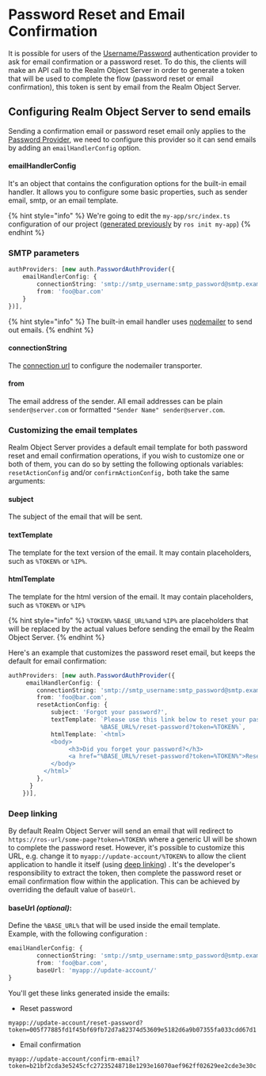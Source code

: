 # Password Reset and Email Confirmation

It is possible for users of the [Username/Password](https://docs.realm.io/platform/~/edit/drafts/-LAsnHmaA1RnER9TsPEx/v/3.x/self-hosted/customize/authentication/username-password) authentication provider to ask for email confirmation or a password reset. To do this, the clients will make an API call to the Realm Object Server in order to generate a token that will be used to complete the flow \(password reset or email confirmation\), this token is sent by email from the Realm Object Server. 

## Configuring Realm Object Server to send emails

Sending a confirmation email or password reset email only applies to the [Password Provider](https://docs.realm.io/platform/~/edit/drafts/-LAsnHmaA1RnER9TsPEx/v/3.x/self-hosted/customize/authentication/username-password), we need to configure this provider so it can send emails by adding an `emailHandlerConfig` option.

#### emailHandlerConfig

It's an object that contains the configuration options for the built-in email handler. It allows  you to configure some basic properties, such as sender email, smtp, or an email template.

{% hint style="info" %}
We're going to edit the `my-app/src/index.ts` configuration of our project \([generated previously](https://docs.realm.io/platform/self-hosted/running-the-server) by `ros init my-app`\)
{% endhint %}

### SMTP parameters

```typescript
authProviders: [new auth.PasswordAuthProvider({
    emailHandlerConfig: {
        connectionString: 'smtp://smtp_username:smtp_password@smtp.example.com',
        from: 'foo@bar.com'
    }
})],
```

{% hint style="info" %}
The built-in email handler uses [nodemailer](https://nodemailer.com) to send out emails.
{% endhint %}

#### connectionString

The [connection url](https://nodemailer.com/smtp/) to configure the nodemailer transporter.

#### from

The email address of the sender. All email addresses can be plain `sender@server.com` or formatted `"Sender Name" sender@server.com`.

### Customizing the email templates 

Realm Object Server provides a default email template for both password reset and email confirmation operations, if you wish to customize one or both of them, you can do so by setting the following  optionals variables: `resetActionConfig` and/or `confirmActionConfig,` both take the same arguments:

#### subject

The subject of the email that will be sent.

#### textTemplate

The template for the text version of the email. It may contain placeholders, such as `%TOKEN%` or `%IP%`.

#### htmlTemplate

The template for the html version of the email. It may contain placeholders, such as `%TOKEN%` or `%IP%`

{% hint style="info" %}
`%TOKEN%` `%BASE_URL%`and `%IP%` are placeholders that will be replaced by the actual values before sending the email by the Realm Object Server. 
{% endhint %}

  
Here's an example that customizes the password reset email, but keeps the default for email confirmation:

```typescript
authProviders: [new auth.PasswordAuthProvider({
     emailHandlerConfig: {
        connectionString: 'smtp://smtp_username:smtp_password@smtp.example.com',
        from: 'foo@bar.com',
        resetActionConfig: {
            subject: 'Forgot your password?',
            textTemplate: `Please use this link below to reset your password and access your account.
                          %BASE_URL%/reset-password?token=%TOKEN%`,
            htmlTemplate: `<html>
            <body>
                 <h3>Did you forget your password?</h3>
                 <a href="%BASE_URL%/reset-password?token=%TOKEN%">Reset your password</a>
            </body>
          </html>`
        },
      } 
    })],
```

### Deep linking 

By default Realm Object Server will send an email that will redirect to `https://ros-url/some-page?token=%TOKEN%` where a generic UI will be shown to complete the password reset. However, it's possible to customize this URL,  e.g. change it to `myapp://update-account/%TOKEN%` to allow the client application to handle it itself \(using [deep linking](https://en.wikipedia.org/wiki/Mobile_deep_linking)\) . It's the developer's responsibility to extract the token, then complete the password reset or email confirmation flow within the application. This can be achieved by overriding the default value of `baseUrl`.

#### baseUrl _\(optional\)_:

Define the `%BASE_URL%` that will be used inside the email template.   
Example, with the  following configuration :

```typescript
emailHandlerConfig: {
        connectionString: 'smtp://smtp_username:smtp_password@smtp.example.com',
        from: 'foo@bar.com',
        baseUrl: 'myapp://update-account/'
}
```

You'll get these links generated inside the emails:

* Reset password

```text
myapp://update-account/reset-password?token=005f77885fd1f45bf69fb72d7a82374d53609e5182d6a9b07355fa033cdd67d1
```

* Email confirmation

```text
myapp://update-account/confirm-email?token=b21bf2cda3e5245cfc27235248718e1293e16070aef962ff02629ee2cde3e30c
```



